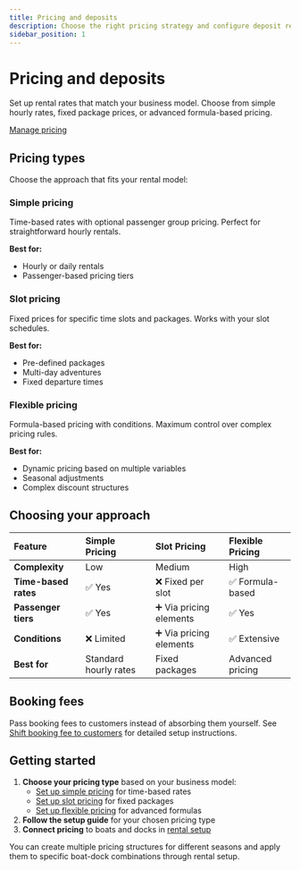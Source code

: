 ```yaml
---
title: Pricing and deposits
description: Choose the right pricing strategy and configure deposit requirements for your boat rentals
sidebar_position: 1
---
```


# Pricing and deposits

Set up rental rates that match your business model. Choose from simple hourly rates, fixed package prices, or advanced formula-based pricing.

<div class="button-container">
  <a href="https://dashboard.letsbook.app/pricing" class="button button--primary" target="_blank" rel="noopener noreferrer">Manage pricing</a>
</div>

## Pricing types

Choose the approach that fits your rental model:

### Simple pricing
Time-based rates with optional passenger group pricing. Perfect for straightforward hourly rentals.

**Best for:**
- Hourly or daily rentals
- Passenger-based pricing tiers

### Slot pricing  
Fixed prices for specific time slots and packages. Works with your slot schedules.

**Best for:**
- Pre-defined packages
- Multi-day adventures
- Fixed departure times

### Flexible pricing
Formula-based pricing with conditions. Maximum control over complex pricing rules.

**Best for:**
- Dynamic pricing based on multiple variables
- Seasonal adjustments
- Complex discount structures

## Choosing your approach

| Feature | Simple Pricing | Slot Pricing | Flexible Pricing |
|:--------|:---------------|:-------------|:-----------------|
| **Complexity** | Low | Medium | High |
| **Time-based rates** | ✅ Yes | ❌ Fixed per slot | ✅ Formula-based |
| **Passenger tiers** | ✅ Yes | ➕ Via pricing elements | ✅ Yes |
| **Conditions** | ❌ Limited | ➕ Via pricing elements | ✅ Extensive |
| **Best for** | Standard hourly rates | Fixed packages | Advanced pricing |

## Booking fees

Pass booking fees to customers instead of absorbing them yourself. See [Shift booking fee to customers](../../extra-revenue/shift-booking-fee) for detailed setup instructions.

## Getting started

1. **Choose your pricing type** based on your business model:
   - [Set up simple pricing](simple-pricing) for time-based rates
   - [Set up slot pricing](slot-pricing) for fixed packages  
   - [Set up flexible pricing](flexible-pricing) for advanced formulas
2. **Follow the setup guide** for your chosen pricing type
3. **Connect pricing** to boats and docks in [rental setup](https://dashboard.letsbook.app/rental-setup)

You can create multiple pricing structures for different seasons and apply them to specific boat-dock combinations through rental setup.

